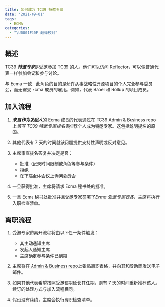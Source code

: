 ```yaml
---
title: 如何成为 TC39 特邀专家
date: '2021-09-01'
tags:
  - ECMA
categories:
  - "\U0001F30F 翻译校对"
---
```


## 概述

TC39 ***特邀专家***是受邀参加 TC39 的人。他们可以访问 Reflector，可以像普通代表一样参加会议和参与讨论。

<!-- more -->

与 Ecma 一致，此角色的目的是允许从事战略性开源项目的个人完全参与委员会，而无需受 Ecma 成员的雇用。例如，代表 Babel 和 Rollup 的项目成员。

## 加入流程

1. ***来自作为发起人***的 Ecma 成员的代表通过在 TC39 Admin &amp; Business repo 上*填写 TC39 特邀专家提名表*推荐个人成为特邀专家。这包括说明提名的原因。

2. 其他代表有 7 天的时间就该问题提供支持性声明或反对意见。

3. 主席审查提名答复并决定是否：

    - 批准（记录时间限制或角色等参与条件）
    - 拒绝
    - 在下届全体会议上询问委员会

4. 一旦获得批准，主席将请求 Ecma 秘书处的批准。

5. 一旦 Ecma 秘书处批准并且受邀专家签署了*Ecma 受邀专家表格*，主席将执行入职检查清单。

## 离职流程

1. 受邀专家的离开流程将由以下任一条件触发：

    - 其主动通知主席
    - 发起人通知主席
    - 主席确定参与条件已到期

2. [主席将在 Admin &amp; Business repo](https://github.com/tc39/Admin-and-Business/issues)上张贴离职表格，并向其和赞助商发送电子邮件。

3. 如果其他代表希望按照受邀预期延长其任期，则有 7 天的时间重新推荐该人。续订的处理方式与加入流程相同。

4. 假设没有续约，主席会执行离职检查清单。
